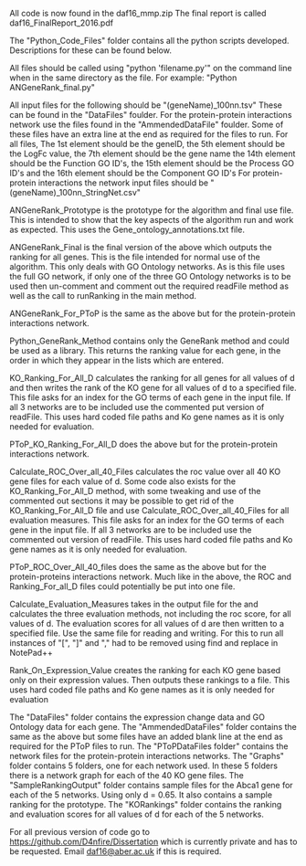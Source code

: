 All code is now found in the daf16_mmp.zip
The final report is called daf16_FinalReport_2016.pdf

The "Python_Code_Files" folder contains all the python scripts developed.
Descriptions for these can be found below.

All files should be called using "python 'filename.py'" on the command line
when in the same directory as the file.
For example: "Python ANGeneRank_final.py" 

All input files for the following should be "(geneName)_100nn.tsv" These can be
found in the "DataFiles" foulder. For the protein-protein interactions network use
the files found in the "AmmendedDataFile" foulder. Some of these files have an extra line at
the end as required for the files to run. For all files, The 1st element should be the geneID,
the 5th element should be the LogFc value, the 7th element should be the gene name the 14th 
element should be the Function GO ID's, the 15th element should be the Process GO ID's and the 
16th element should be the Component GO ID's 
For protein-protein interactions the network input files should be "(geneName)_100nn_StringNet.csv" 

ANGeneRank_Prototype is the prototype for the algorithm and final use file. 
This is intended to show that the key aspects of the algorithm run and work as expected.
This uses the Gene_ontology_annotations.txt file. 

ANGeneRank_Final is the final version of the above which outputs the ranking
for all genes. This is the file intended for normal use of the algorithm. This only 
deals with GO Ontology networks. As is this file uses the full GO network, if only one
of the three GO Ontology networks is to be used then un-comment and comment out the 
required readFile method as well as the call to runRanking in the main method.

ANGeneRank_For_PToP is the same as the above but for the protein-protein
interactions network.

Python_GeneRank_Method contains only the GeneRank method and could be used as a library.
This returns the ranking value for each gene, in the order in which they appear in the lists which
are entered.

KO_Ranking_For_All_D calculates the ranking for all genes for all values of d and then
writes the rank of the KO gene for all values of d to a specified file. This file asks
for an index for the GO terms of each gene in the input file. If all 3 networks are to be 
included use the commented put version of readFile. This uses hard coded file paths and Ko gene names 
as it is only needed for evaluation.

PToP_KO_Ranking_For_All_D does the above but for the protein-protein interactions
network.

Calculate_ROC_Over_all_40_Files calculates the roc value over all 40 KO gene files
for each value of d. Some code also exists for the KO_Ranking_For_All_D method, 
with some tweaking and use of the commented out sections it may be possible to get rid of the 
KO_Ranking_For_All_D file and use Calculate_ROC_Over_all_40_Files for all evaluation measures.
This file asks for an index for the GO terms of each gene in the input file. If all 3 networks 
are to be included use the commented out version of readFile.
This uses hard coded file paths and Ko gene names as it is only needed for evaluation.

PToP_ROC_Over_All_40_files does the same as the above but for the protein-proteins
interactions network. Much like in the above, the ROC and Ranking_For_all_D files
could potentially be put into one file.

Calculate_Evaluation_Measures takes in the output file for the 
and calculates the three evaluation methods, not including the roc score, for
all values of d. The evaluation scores for all values of d are then written to
a specified file. Use the same file for reading and writing. For this to run all 
instances of "[", "]" and "," had to be removed using find and replace in NotePad++

Rank_On_Expression_Value creates the ranking for each KO gene based only on their
expression values. Then outputs these rankings to a file. This uses hard coded file
paths and Ko gene names as it is only needed for evaluation

The "DataFiles" folder contains the expression change data and GO Ontology data for each gene.
The "AmmendedDataFiles" folder contains the same as the above but some files have an added blank line
at the end as required for the PToP files to run.
The "PToPDataFiles folder" contains the network files for the protein-protein interactions networks.
The "Graphs" folder contains 5 folders, one for each network used. In these 5 folders there is a
network graph for each of the 40 KO gene files.
The "SampleRankingOutput" folder contains sample files for the Abca1 gene for each of the 5 networks.
Using only d = 0.65. It also contains a sample ranking for the prototype.
The "KORankings" folder contains the ranking and evaluation scores for all values of d for each
of the 5 networks.

For all previous version of code go to https://github.com/D4nfire/Dissertation
which is currently private and has to be requested. Email daf16@aber.ac.uk if this
is required.
